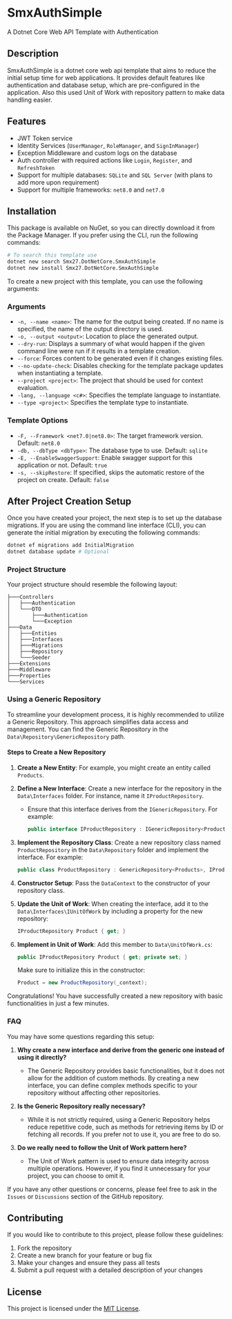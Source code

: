 # SmxAuthSimple

A Dotnet Core Web API Template with Authentication

## Description

SmxAuthSimple is a dotnet core web api template that aims to reduce the initial setup time for web applications. It
provides default features like authentication and database setup, which are pre-configured in the application. Also this used 
Unit of Work with repository pattern to make data handling easier.

## Features

- JWT Token service
- Identity Services (`UserManager`, `RoleManager`, and `SignInManager`)
- Exception Middleware and custom logs on the database
- Auth controller with required actions like `Login`, `Register`, and `RefreshToken`
- Support for multiple databases: `SQLite` and `SQL Server` (with plans to add more upon requirement)
- Support for multiple frameworks: `net8.0` and `net7.0`

## Installation

This package is available on NuGet, so you can directly download it from the Package Manager. If you prefer using the
CLI, run the following commands:

```bash
# To search this template use 
dotnet new search Smx27.DotNetCore.SmxAuthSimple
dotnet new install Smx27.DotNetCore.SmxAuthSimple
```

To create a new project with this template, you can use the following arguments:

### Arguments

- `-n, --name <name>`: The name for the output being created. If no name is specified, the name of the output directory
  is used.
- `-o, --output <output>`: Location to place the generated output.
- `--dry-run`: Displays a summary of what would happen if the given command line were run if it results in a template
  creation.
- `--force`: Forces content to be generated even if it changes existing files.
- `--no-update-check`: Disables checking for the template package updates when instantiating a template.
- `--project <project>`: The project that should be used for context evaluation.
- `-lang, --language <c#>`: Specifies the template language to instantiate.
- `--type <project>`: Specifies the template type to instantiate.

### Template Options

- `-F, --Framework <net7.0|net8.0>`: The target framework version. Default: `net8.0`
- `-db, --dbType <dbType>`: The database type to use. Default: `sqlite`
- `-E, --EnableSwaggerSupport`: Enable swagger support for this application or not. Default: `true`
- `-s, --skipRestore`: If specified, skips the automatic restore of the project on create. Default: `false`


## After Project Creation Setup

Once you have created your project, the next step is to set up the database migrations. If you are using the command line interface (CLI), you can generate the initial migration by executing the following commands:

```bash
dotnet ef migrations add InitialMigration
dotnet database update # Optional
```

### Project Structure

Your project structure should resemble the following layout:

```plaintext
├───Controllers
│   ├───Authentication
│   └───DTO
│       ├───Authentication
│       └───Exception
├───Data
│   ├───Entities
│   ├───Interfaces
│   ├───Migrations
│   ├───Repository
│   └───Seeder
├───Extensions
├───Middleware
├───Properties
└───Services
```

### Using a Generic Repository

To streamline your development process, it is highly recommended to utilize a Generic Repository. This approach simplifies data access and management. You can find the Generic Repository in the `Data\Repository\GenericRepository` path.

#### Steps to Create a New Repository

1. **Create a New Entity**: For example, you might create an entity called `Products`.
   
2. **Define a New Interface**: Create a new interface for the repository in the `Data\Interfaces` folder. For instance, name it `IProductRepository`.
   - Ensure that this interface derives from the `IGenericRepository`. For example:
     ```csharp
     public interface IProductRepository : IGenericRepository<Products>
     ```

3. **Implement the Repository Class**: Create a new repository class named `ProductRepository` in the `Data\Repository` folder and implement the interface. For example:
   ```csharp
   public class ProductRepository : GenericRepository<Products>, IProductRepository
   ```

4. **Constructor Setup**: Pass the `DataContext` to the constructor of your repository class.

5. **Update the Unit of Work**: When creating the interface, add it to the `Data\Interfaces\IUnitOfWork` by including a property for the new repository:
   ```csharp
   IProductRepository Product { get; }
   ```

6. **Implement in Unit of Work**: Add this member to `Data\UnitOfWork.cs`:
   ```csharp
   public IProductRepository Product { get; private set; }
   ```
   Make sure to initialize this in the constructor:
   ```csharp
   Product = new ProductRepository(_context);
   ```

Congratulations! You have successfully created a new repository with basic functionalities in just a few minutes.

### FAQ

You may have some questions regarding this setup:

1. **Why create a new interface and derive from the generic one instead of using it directly?**
   - The Generic Repository provides basic functionalities, but it does not allow for the addition of custom methods. By creating a new interface, you can define complex methods specific to your repository without affecting other repositories.

2. **Is the Generic Repository really necessary?**
   - While it is not strictly required, using a Generic Repository helps reduce repetitive code, such as methods for retrieving items by ID or fetching all records. If you prefer not to use it, you are free to do so.

3. **Do we really need to follow the Unit of Work pattern here?**
   - The Unit of Work pattern is used to ensure data integrity across multiple operations. However, if you find it unnecessary for your project, you can choose to omit it.

If you have any other questions or concerns, please feel free to ask in the `Issues` or `Discussions` section of the GitHub repository.


## Contributing

If you would like to contribute to this project, please follow these guidelines:

1. Fork the repository
2. Create a new branch for your feature or bug fix
3. Make your changes and ensure they pass all tests
4. Submit a pull request with a detailed description of your changes

## License

This project is licensed under the [MIT License](./LISENSE.md).